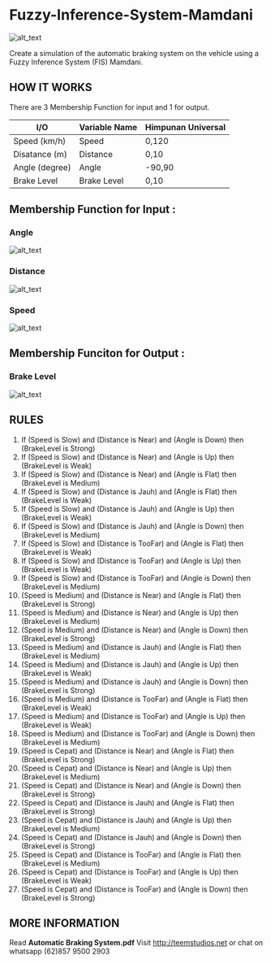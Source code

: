 # Fuzzy-Inference-System-Mamdani

![alt_text](http://teemstudios.net/wp-content/uploads/2019/04/Cover-1.jpg)

Create a simulation of the automatic braking system on the vehicle using a Fuzzy Inference System (FIS) Mamdani.

## HOW IT WORKS
There are 3 Membership Function for input and 1 for output.

| I/O | Variable Name | Himpunan Universal |
| --- | --- | --- |
| Speed (km/h) | Speed | 0,120 |
| Disatance (m) | Distance | 0,10 | 
| Angle (degree) | Angle | -90,90 |
| Brake Level | Brake Level | 0,10 |

## Membership Function for Input :
### Angle
![alt_text](http://teemstudios.net/wp-content/uploads/2019/04/MF-Angle.png)

### Distance
![alt_text](http://teemstudios.net/wp-content/uploads/2019/04/MF-Distance.png)

### Speed
![alt_text](http://teemstudios.net/wp-content/uploads/2019/04/MF-Speed.png)


## Membership Funciton for Output :
### Brake Level
![alt_text](http://teemstudios.net/wp-content/uploads/2019/04/MF-Brake.png)

## RULES
1. If (Speed is Slow) and (Distance is Near) and (Angle is Down) then (BrakeLevel is Strong) 
2. If (Speed is Slow) and (Distance is Near) and (Angle is Up) then (BrakeLevel is Weak)  
3. If (Speed is Slow) and (Distance is Near) and (Angle is Flat) then (BrakeLevel is Medium)  
4. If (Speed is Slow) and (Distance is Jauh) and (Angle is Flat) then (BrakeLevel is Weak)  
5. If (Speed is Slow) and (Distance is Jauh) and (Angle is Up) then (BrakeLevel is Weak)  
6. If (Speed is Slow) and (Distance is Jauh) and (Angle is Down) then (BrakeLevel is Medium)  
7. If (Speed is Slow) and (Distance is TooFar) and (Angle is Flat) then (BrakeLevel is Weak)  
8. If (Speed is Slow) and (Distance is TooFar) and (Angle is Up) then (BrakeLevel is Weak)  
9. If (Speed is Slow) and (Distance is TooFar) and (Angle is Down) then (BrakeLevel is Medium)  
10. (Speed is Medium) and (Distance is Near) and (Angle is Flat) then (BrakeLevel is Strong)  
11. (Speed is Medium) and (Distance is Near) and (Angle is Up) then (BrakeLevel is Medium)  
12. (Speed is Medium) and (Distance is Near) and (Angle is Down) then (BrakeLevel is Strong)  
13. (Speed is Medium) and (Distance is Jauh) and (Angle is Flat) then (BrakeLevel is Medium)  
14. (Speed is Medium) and (Distance is Jauh) and (Angle is Up) then (BrakeLevel is Weak)  
15. (Speed is Medium) and (Distance is Jauh) and (Angle is Down) then (BrakeLevel is Strong)  
16. (Speed is Medium) and (Distance is TooFar) and (Angle is Flat) then (BrakeLevel is Weak)  
17. (Speed is Medium) and (Distance is TooFar) and (Angle is Up) then (BrakeLevel is Weak)  
18. (Speed is Medium) and (Distance is TooFar) and (Angle is Down) then (BrakeLevel is Medium)  
19. (Speed is Cepat) and (Distance is Near) and (Angle is Flat) then (BrakeLevel is Strong)  
20. (Speed is Cepat) and (Distance is Near) and (Angle is Up) then (BrakeLevel is Medium)  
21. (Speed is Cepat) and (Distance is Near) and (Angle is Down) then (BrakeLevel is Strong)  
22. (Speed is Cepat) and (Distance is Jauh) and (Angle is Flat) then (BrakeLevel is Strong)  
23. (Speed is Cepat) and (Distance is Jauh) and (Angle is Up) then (BrakeLevel is Medium)  
24. (Speed is Cepat) and (Distance is Jauh) and (Angle is Down) then (BrakeLevel is Strong)  
25. (Speed is Cepat) and (Distance is TooFar) and (Angle is Flat) then (BrakeLevel is Medium)  
26. (Speed is Cepat) and (Distance is TooFar) and (Angle is Up) then (BrakeLevel is Weak)  
27. (Speed is Cepat) and (Distance is TooFar) and (Angle is Down) then (BrakeLevel is Strong)  

## MORE INFORMATION
Read **Automatic Braking System.pdf**
Visit http://teemstudios.net or chat on whatsapp (62)857 9500 2903
